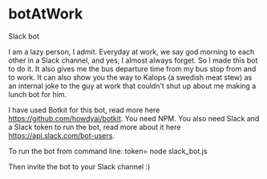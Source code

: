 # botAtWork
Slack bot

I am a lazy person, I admit. Everyday at work, we say god morning to each other in a Slack channel, and yes, I almost always forget. So I made this bot to do it. It also gives me the bus departure time from my bus stop from and to work. It can also show you the way to Kalops (a swedish meat stew) as an internal joke to the guy at work that couldn't shut up about me making a lunch bot for him. 

I have used Botkit for this bot, read more here https://github.com/howdyai/botkit. You need NPM. You also need Slack and a Slack token to run the bot, read more about it here https://api.slack.com/bot-users. 

To run the bot from command line:
token=<MY TOKEN> node slack_bot.js

Then invite the bot to your Slack channel :)
